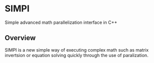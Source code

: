 # SIMPI
Simple advanced math parallelization interface in C++ 

## Overview
SIMPI is a new simple way of executing complex math such as matrix invertsion or equation solving quickly through the use of paralization. 


